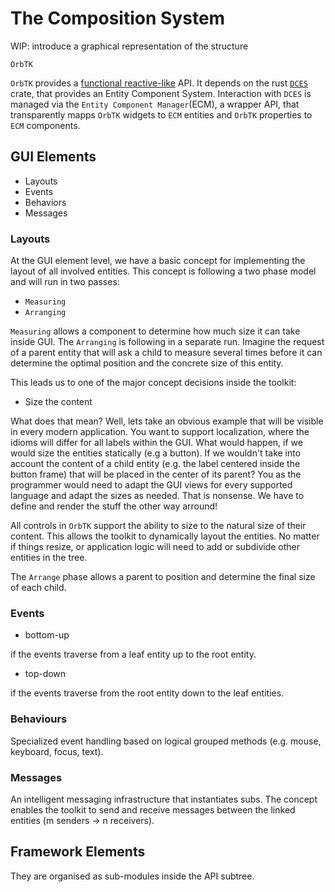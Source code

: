 # The Composition System

WIP: introduce a graphical representation of the structure

`OrbTK`

`OrbTK` provides a [functional reactive-like][functional_reative]
API. It depends on the rust [`DCES`][dces] crate, that provides an
Entity Component System. Interaction with `DCES` is managed via the
`Entity Component Manager`(ECM), a wrapper API, that transparently
mapps `OrbTK` widgets to `ECM` entities and `OrbTK` properties to
`ECM` components.

[dces]: https://docs.rs/dces
[functional_reative]: https://en.wikipedia.org/wiki/Functional_reactive_programming

## GUI Elements

* Layouts
* Events
* Behaviors
* Messages

### Layouts

At the GUI element level, we have a basic concept for implementing
the layout of all involved entities. This concept is following a two
phase model and will run in two passes:

  * `Measuring`
  * `Arranging`

`Measuring` allows a component to determine how much size it can take
inside GUI. The `Arranging` is following in a separate run. Imagine
the request of a parent entity that will ask a child to measure
several times before it can determine the optimal position and the
concrete size of this entity.

This leads us to one of the major concept decisions inside the
toolkit:

* Size the content

What does that mean? Well, lets take an obvious example that will be
visible in every modern application.  You want to support
localization, where the idioms will differ for all labels within the
GUI.  What would happen, if we would size the entities statically (e.g
a button). If we wouldn't take into account the content of a child
entity (e.g. the label centered inside the button frame) that will be
placed in the center of its parent? You as the programmer would need
to adapt the GUI views for every supported language and adapt the
sizes as needed.  That is nonsense. We have to define and render the
stuff the other way arround!

All controls in `OrbTK` support the ability to size to the natural
size of their content. This allows the toolkit to dynamically layout
the entities. No matter if things resize, or application logic will
need to add or subdivide other entities in the tree.

The `Arrange` phase allows a parent to position and determine the final
size of each child.


### Events

* bottom-up

if the events traverse from a leaf entity up to the root entity.

* top-down

if the events traverse from the root entity down to the leaf entities.

### Behaviours

Specialized event handling based on logical grouped methods
(e.g. mouse, keyboard, focus, text).

### Messages

An intelligent messaging infrastructure that instantiates subs. The
concept enables the toolkit to send and receive messages between the
linked entities (m senders -> n receivers).

## Framework Elements

They are organised as sub-modules inside the API subtree.
